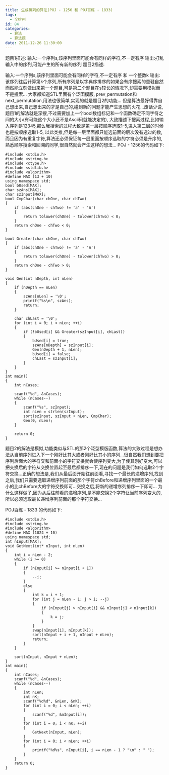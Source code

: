 ```yaml
---
title: 生成排列的算法(POJ - 1256 和 POJ百练 - 1833)
tags:
  - 全排列
id: 84
categories:
  - 算法
  - 算法题
date: 2011-12-26 11:30:00
---
```


题目1描述:
输入:一个序列s,该序列里面可能会有同样的字符,不一定有序
输出:打乱输入中的序列,可能产生的所有新的序列
题目2描述:
<div>输入:一个序列s,该序列里面可能会有同样的字符,不一定有序 和 一个整数k
输出:该序列往后计算第k个序列,所有序列是以字典序排序的如果会有序搜索的童鞋自然而然能立刻做出来第一个题目,可是第二个题目在s较长的情况下,却需要用模拟而不是搜索...
大家都知道STL里面有个泛函模版, prev_permutation和next_permutation,用法也很简单,实现的就是题目2的功能...
但是算法最好得靠自己想出来,自己想出来的才是自己的,碰到新的问题才能产生思想的火花...废话少说,题目1的解法就是深搜,不过需要加上一个bool数组标记和一个函数确定不同字符之间的大小(有可能这个大小还不是Ascii码就能决定的),
大致描述下搜索过程,比如输入序列是12345,那么我搜索的过程大致是第一层按顺序选取1-5,进入第二层的时候也是按顺序选取1-5,
以此类推,但是每一层里面都只能选前面的层次没有选过的数,而且因为有重复字符,算法还必须保证每一层里面按顺序选取的字符必须是升序的,
熟悉顺序搜索和回溯的同学,很自然就会产生这样的想法...
POJ - 1256的代码如下:

``` stylus
#include <stdio.h>
#include <string.h>
#include <ctype.h>
#include <stdlib.h>
#include <algorithm>
#define MAX (13 + 10)
using namespace std;
bool bUsed[MAX];
char szAns[MAX];
char szInput[MAX];
bool CmpChar(char chOne, char chTwo)
{
    if (abs(chOne - chTwo) != 'a' - 'A')
    {
        return tolower(chOne) - tolower(chTwo) < 0;
    }
    return chOne - chTwo < 0;
} 

bool Greater(char chOne, char chTwo) 
{ 
    if (abs(chOne - chTwo) != 'a' - 'A') 
    { 
        return tolower(chOne) - tolower(chTwo) > 0;
    }
    return chOne - chTwo > 0;
}

void Gen(int nDepth, int nLen)
{
    if (nDepth == nLen)
    {
        szAns[nLen] = '\0';
        printf("%s\n", szAns);
        return;
    }

    char chLast = '\0';
    for (int i = 0; i < nLen; ++i)
    {
        if (!bUsed[i] && Greater(szInput[i], chLast))
        {
            bUsed[i] = true;
            szAns[nDepth] = szInput[i];
            Gen(nDepth + 1, nLen);
            bUsed[i] = false;
            chLast = szInput[i];
        }
    }
}
int main()
{
    int nCases;

    scanf("%d", &nCases);
    while (nCases--)
    {
        scanf("%s", szInput);
        int nLen = strlen(szInput);
        sort(szInput, szInput + nLen, CmpChar);
        Gen(0, nLen);
    }

    return 0;
}
```

题目2的解法是模拟,功能类似与STL的那2个泛型模版函数,算法的大致过程是想办法从当前序列进入下一个刚好比其大或者刚好比其小的序列...很自然我们想到要把序列后面大的字符交和前面小的字符交换就会使序列变大,为了使其刚好变大,可以把交换后的字符从交换位置起至最后都排序一下,现在的问题是我们如何选取2个字符交换...正确的想法是,我们从最后面开始往前面看,寻找一个最长的递增序列,找到之后,我们只需要选取递增序列前面的那个字符chBefore和递增序列里面的一个最小的比chBefore大的字符交换即可...交换之后,将新的递增序列排序一下即可...
为什么这样做了,因为从后往前看的递增序列,是不能交换2个字符让当前序列变大的,所以必须选取最长递增序列前面的那个字符交换...

POJ百练 - 1833 的代码如下:

``` stylus
#include <stdio.h>
#include <string.h>
#include <algorithm>
#define MAX (1024 + 10)
using namespace std;
int nInput[MAX];
void GetNext(int* nInput, int nLen)
{
    int i = nLen - 2;
    while (i >= 0)
    {
        if (nInput[i] >= nInput[i + 1])
        {
            --i;
        }
        else
        {
            int k = i + 1;
            for (int j = nLen - 1; j > i; --j)
            {
                if (nInput[j] > nInput[i] && nInput[j] < nInput[k])
                {
                    k = j;
                }
            }
            swap(nInput[i], nInput[k]);
            sort(nInput + i + 1, nInput + nLen);
            return;
        }
    }

    sort(nInput, nInput + nLen);
}
int main()
{
    int nCases;
    scanf("%d", &nCases);
    while (nCases--)
    {
        int nLen;
        int nK;
        scanf("%d%d", &nLen, &nK);
        for (int i = 0; i < nLen; ++i)
        {
            scanf("%d", &nInput[i]);
        }
        for (int i = 0; i < nK; ++i)
        {
            GetNext(nInput, nLen);
        }
        for (int i = 0; i < nLen; ++i)
        {
            printf("%d%s", nInput[i], i == nLen - 1 ? "\n" : " ");
        }
    }
    return 0;
}
```